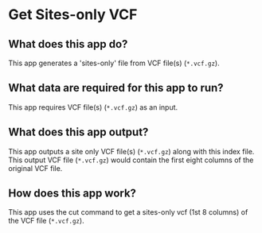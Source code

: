 <!-- dx-header -->
# Get Sites-only VCF 

## What does this app do?

This app generates a 'sites-only' file from VCF file(s) (`*.vcf.gz`).

## What data are required for this app to run?

This app requires VCF file(s) (`*.vcf.gz`) as an input. 

## What does this app output?

This app outputs a site only VCF file(s) (`*.vcf.gz`) along with this index file. This output VCF file (`*.vcf.gz`) would contain the first eight columns of the original VCF file.

## How does this app work?

This app uses the cut command to get a sites-only vcf (1st 8 columns) of the VCF file (`*.vcf.gz`). 